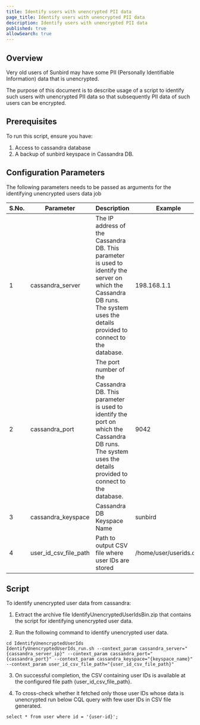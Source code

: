 ```yaml
---
title: Identify users with unencrypted PII data 
page_title: Identify users with unencrypted PII data
description: Identify users with unencrypted PII data
published: true
allowSearch: true
---
```


## Overview
Very old users of Sunbird may have some PII (Personally Identifiable Information) data that is unencrypted. 

The purpose of this document is to describe usage of a script to identify such users with unencrypted PII data so that subsequently PII data of such users can be encrypted.

## Prerequisites

To run this script, ensure you have:

1. Access to cassandra database
2. A backup of sunbird keyspace in Cassandra DB.

## Configuration Parameters

The following parameters needs to be passed as arguments for the identifying unencrypted users data job

 S.No. | Parameter | Description | Example 
-------|-----------|-------------|---------
1 | cassandra_server | The IP address of the Cassandra DB. This parameter is used to identify the server on which the Cassandra DB runs. The system uses the details provided to connect to the database.| 198.168.1.1
2 | cassandra_port | The port number of the Cassandra DB. This parameter is used to identify the port on which the Cassandra DB runs.  The system uses the details provided to connect to the database.| 9042 
3 | cassandra_keyspace  | Cassandra DB Keyspace Name | sunbird 
4 | user_id_csv_file_path | Path to output CSV file where user IDs are stored | /home/user/userids.csv

## Script

To identify unencrypted user data from cassandra:

1. Extract the archive file IdentifyUnencryptedUserIdsBin.zip that contains the script for identifying unencrypted user data.

2. Run the following command to identify unencrypted user data.

```
cd IdentifyUnencryptedUserIds
IdentifyUnencryptedUserIds_run.sh --context_param cassandra_server="{cassandra_server_ip}" --context_param cassandra_port="{cassandra_port}" --context_param cassandra_keyspace="{keyspace_name}" --context_param user_id_csv_file_path="{user_id_csv_file_path}"
```

3. On successful completion, the CSV containing user IDs is available at the configured file path {user_id_csv_file_path}.

4. To cross-check whether it fetched only those user IDs whose data is unencrypted run below CQL query with few user IDs in CSV file generated.

 ```
 select * from user where id = '{user-id}';
 ```
 
